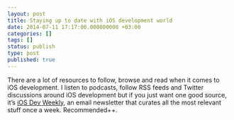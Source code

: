 ```yaml
---
layout: post
title: Staying up to date with iOS development world
date: 2014-07-11 17:17:00.000000000 +03:00
categories: []
tags: []
status: publish
type: post
published: true
---
```


There are a lot of resources to follow, browse and read when it comes to iOS development. I listen to podcasts, follow RSS feeds and Twitter discussions around iOS development but if you just want one good source, it&#8217;s <a href="https://iosdevweekly.com">iOS Dev Weekly</a>, an email newsletter that curates all the most relevant stuff once a week. Recommended++.


